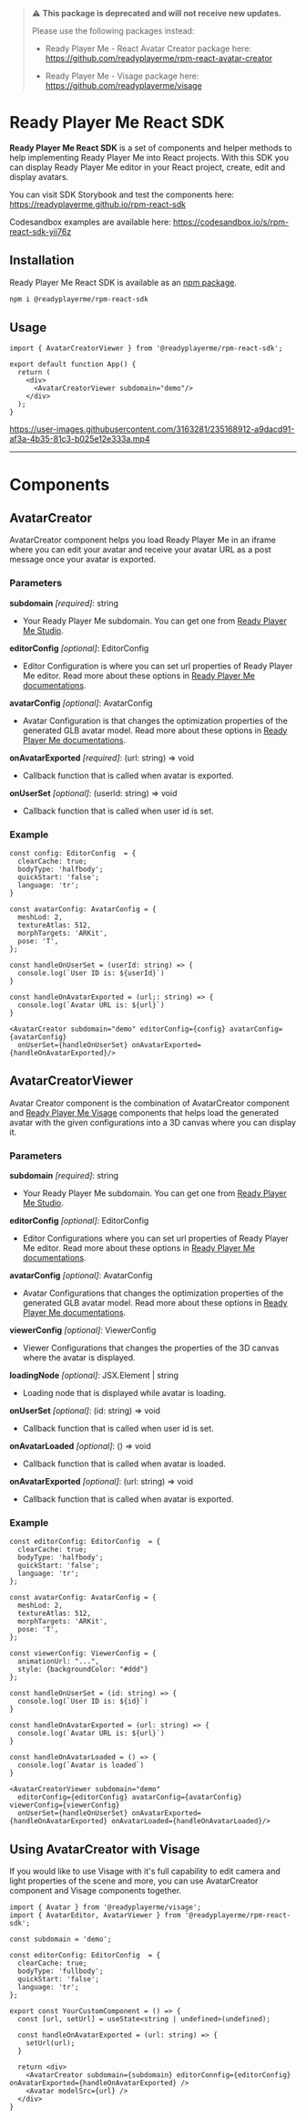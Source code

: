 > ⚠️ **This package is deprecated and will not receive new updates.**
>
>Please use the following packages instead:
>
>- Ready Player Me - React Avatar Creator package here: https://github.com/readyplayerme/rpm-react-avatar-creator
>
>- Ready Player Me - Visage package here: https://github.com/readyplayerme/visage

# Ready Player Me React SDK

**Ready Player Me React SDK** is a set of components and helper methods to help implementing Ready Player Me into React projects. With this SDK you can display Ready Player Me editor in your React project, create, edit and display avatars.

You can visit SDK Storybook and test the components here: https://readyplayerme.github.io/rpm-react-sdk

Codesandbox examples are available here: https://codesandbox.io/s/rpm-react-sdk-yii76z

## Installation
Ready Player Me React SDK is available as an [npm package](https://www.npmjs.com/package/@readyplayerme/rpm-react-sdk).

```bash
npm i @readyplayerme/rpm-react-sdk
```

## Usage

```tsx
import { AvatarCreatorViewer } from '@readyplayerme/rpm-react-sdk';

export default function App() {
  return (
    <div>
      <AvatarCreatorViewer subdomain="demo"/>
    </div>
  );
}
```

https://user-images.githubusercontent.com/3163281/235168912-a9dacd91-af3a-4b35-81c3-b025e12e333a.mp4

---

# Components

## AvatarCreator

AvatarCreator component helps you load Ready Player Me in an iframe where you can edit your avatar and receive your avatar URL as a post message once your avatar is exported.

### Parameters

**subdomain** *[required]*: string 
- Your Ready Player Me subdomain. You can get one from [Ready Player Me Studio](https://studio.readyplayer.me/).

**editorConfig** *[optional]*: EditorConfig
- Editor Configuration is where you can set url properties of Ready Player Me editor. Read more about these options in [Ready Player Me documentations](https://docs.readyplayer.me/ready-player-me/integration-guides/web-and-native-integration/avatar-creator-integration#configuration-1).

**avatarConfig** *[optional]*: AvatarConfig
- Avatar Configuration is that changes the optimization properties of the generated GLB avatar model. Read more about these options in [Ready Player Me documentations](https://docs.readyplayer.me/ready-player-me/api-reference/avatar-rest-api/get-3d-avatars).

**onAvatarExported** *[required]*: (url: string) => void
- Callback function that is called when avatar is exported.

**onUserSet** *[optional]*: (userId: string) => void
- Callback function that is called when user id is set.

### Example

```tsx
const config: EditorConfig  = {
  clearCache: true;
  bodyType: 'halfbody';
  quickStart: 'false';
  language: 'tr';
}

const avatarConfig: AvatarConfig = {
  meshLod: 2,
  textureAtlas: 512,
  morphTargets: 'ARKit',
  pose: 'T',
};

const handleOnUserSet = (userId: string) => {
  console.log(`User ID is: ${userId}`)
}

const handleOnAvatarExported = (url;: string) => {
  console.log(`Avatar URL is: ${url}`)
}

<AvatarCreator subdomain="demo" editorConfig={config} avatarConfig={avatarConfig} 
  onUserSet={handleOnUserSet} onAvatarExported={handleOnAvatarExported}/>
```

## AvatarCreatorViewer

Avatar Creator component is the combination of AvatarCreator component and [Ready Player Me Visage](https://github.com/readyplayerme/visage) components that helps load the generated avatar with the given configurations into a 3D canvas where you can display it.

### Parameters

**subdomain** *[required]*: string
- Your Ready Player Me subdomain. You can get one from [Ready Player Me Studio](https://studio.readyplayer.me).

**editorConfig** *[optional]*: EditorConfig
- Editor Configurations where you can set url properties of Ready Player Me editor. Read more about these options in [Ready Player Me documentations](https://docs.readyplayer.me/ready-player-me/integration-guides/web-and-native-integration/avatar-creator-integration#configuration-1).

**avatarConfig** *[optional]*: AvatarConfig
- Avatar Configurations that changes the optimization properties of the generated GLB avatar model. Read more about these options in [Ready Player Me documentations](https://docs.readyplayer.me/ready-player-me/api-reference/avatar-rest-api/get-3d-avatars).

**viewerConfig** *[optional]*: ViewerConfig
- Viewer Configurations that changes the properties of the 3D canvas where the avatar is displayed.

**loadingNode** *[optional]*: JSX.Element | string
- Loading node that is displayed while avatar is loading.

**onUserSet** *[optional]*: (id: string) => void
- Callback function that is called when user id is set.

**onAvatarLoaded** *[optional]*: () => void
- Callback function that is called when avatar is loaded.

**onAvatarExported** *[optional]*: (url: string) => void
- Callback function that is called when avatar is exported.

### Example

```tsx
const editorConfig: EditorConfig  = {
  clearCache: true;
  bodyType: 'halfbody';
  quickStart: 'false';
  language: 'tr';
};

const avatarConfig: AvatarConfig = {
  meshLod: 2,
  textureAtlas: 512,
  morphTargets: 'ARKit',
  pose: 'T',
};

const viewerConfig: ViewerConfig = {
  animationUrl: "...",
  style: {backgroundColor: "#ddd"}
};

const handleOnUserSet = (id: string) => {
  console.log(`User ID is: ${id}`)
}

const handleOnAvatarExported = (url: string) => {
  console.log(`Avatar URL is: ${url}`)
}

const handleOnAvatarLoaded = () => {
  console.log(`Avatar is loaded`)
}

<AvatarCreatorViewer subdomain="demo" 
  editorConfig={editorConfig} avatarConfig={avatarConfig} viewerConfig={viewerConfig} 
  onUserSet={handleOnUserSet} onAvatarExported={handleOnAvatarExported} onAvatarLoaded={handleOnAvatarLoaded}/>
```

## Using AvatarCreator with Visage

If you would like to use Visage with it's full capability to edit camera and light properties of the scene and more, you can use AvatarCreator component and Visage components together.

```tsx
import { Avatar } from '@readyplayerme/visage';
import { AvatarEditor, AvatarViewer } from '@readyplayerme/rpm-react-sdk';

const subdomain = 'demo';

const editorConfig: EditorConfig  = {
  clearCache: true;
  bodyType: 'fullbody';
  quickStart: 'false';
  language: 'tr';
};

export const YourCustomComponent = () => {
  const [url, setUrl] = useState<string | undefined>(undefined);

  const handleOnAvatarExported = (url: string) => {
    setUrl(url);
  }

  return <div>
    <AvatarCreator subdomain={subdomain} editorConnfig={editorConfig} onAvatarExported={handleOnAvatarExported} />
    <Avatar modelSrc={url} />
  </div>
}
```